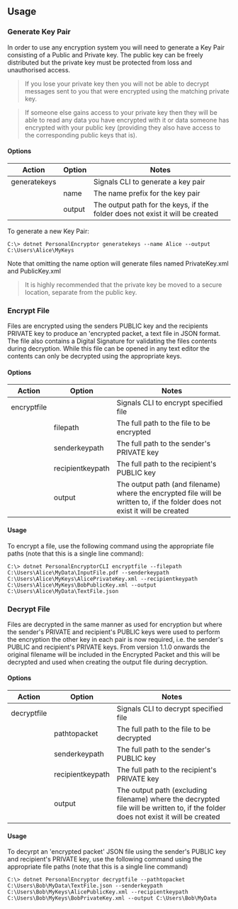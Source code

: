 ﻿## Usage ##

### Generate Key Pair ###
In order to use any encryption system you will need to generate a Key Pair consisting of a Public and Private key. The public key can be freely distributed but the private key must be protected from loss and unauthorised access. 

> If you lose your private key then you will not be able to decrypt messages sent to you that were encrypted using the matching private key.

>If someone else gains access to your private key then they will be able to read any data you have encrypted with it or data someone has encrypted with your public key (providing they also have access to the corresponding public keys that is).

#### Options ####

Action | Option | Notes
-------|--------|-------
generatekeys | | Signals CLI to generate a key pair
|| name | The name prefix for the key pair
|| output | The output path for the keys, if the folder does not exist it will be created

To generate a new Key Pair:

`C:\> dotnet PersonalEncryptor generatekeys --name Alice --output C:\Users\Alice\MyKeys`

Note that omitting the name option will generate files named PrivateKey.xml and PublicKey.xml

> It is highly recommended that the private key be moved to a secure location, separate from the public key.

### Encrypt File ###

Files are encrypted using the senders PUBLIC key and the recipients PRIVATE key to produce an 'encrypted packet, a text file in JSON format. The file also contains a Digital Signature for validating the files contents during decryption. While this file can be opened in any text editor the contents can only be decrypted using the appropriate keys.

#### Options ####
Action | Option | Notes
-------|--------|-------
encryptfile | | Signals CLI to encrypt specified file
| | filepath | The full path to the file to be encrypted
| | senderkeypath | The full path to the sender's PRIVATE key
| | recipientkeypath | The full path to the recipient's PUBLIC key
| | output | The output path (and filename) where the encrypted file will be written to, if the folder does not exist it will be created

#### Usage ####
To encrypt a file, use the following command using the appropriate file paths (note that this is a single line command):

`C:\> dotnet PersonalEncryptorCLI encryptfile --filepath C:\Users\Alice\MyData\InputFile.pdf --senderkeypath C:\Users\Alice\MyKeys\AlicePrivateKey.xml --recipientkeypath C:\Users\Alice\MyKeys\BobPublicKey.xml --output C:\Users\Alice\MyData\TextFile.json`

### Decrypt File ###

Files are decrypted in the same manner as used for encryption but where the sender's PRIVATE and recipient's PUBLIC keys were used to perform the encryption the other key in each pair is now required, i.e. the sender's PUBLIC and recipient's PRIVATE keys. From version 1.1.0 onwards the original filename will be included in the Encrypted Packet and this will be decrypted and used when creating the output file during decryption.

#### Options ####
Action | Option | Notes
-------|--------|-------
decryptfile | | Signals CLI to decrypt specified file
| | pathtopacket | The full path to the file to be decrypted
| | senderkeypath | The full path to the sender's PUBLIC key
| | recipientkeypath | The full path to the recipient's PRIVATE key
| | output | The output path (excluding filename) where the decrypted file will be written to, if the folder does not exist it will be created

#### Usage ####
To decyrpt an 'encrypted packet' JSON file using the sender's PUBLIC key and recipient's PRIVATE key, use the following command using the appropriate file paths (note that this is a single line command)

`C:\> dotnet PersonalEncryptor decryptfile --pathtopacket C:\Users\Bob\MyData\TextFile.json --senderkeypath C:\Users\Bob\MyKeys\AlicePublicKey.xml --recipientkeypath C:\Users\Bob\MyKeys\BobPrivateKey.xml --output C:\Users\Bob\MyData`
